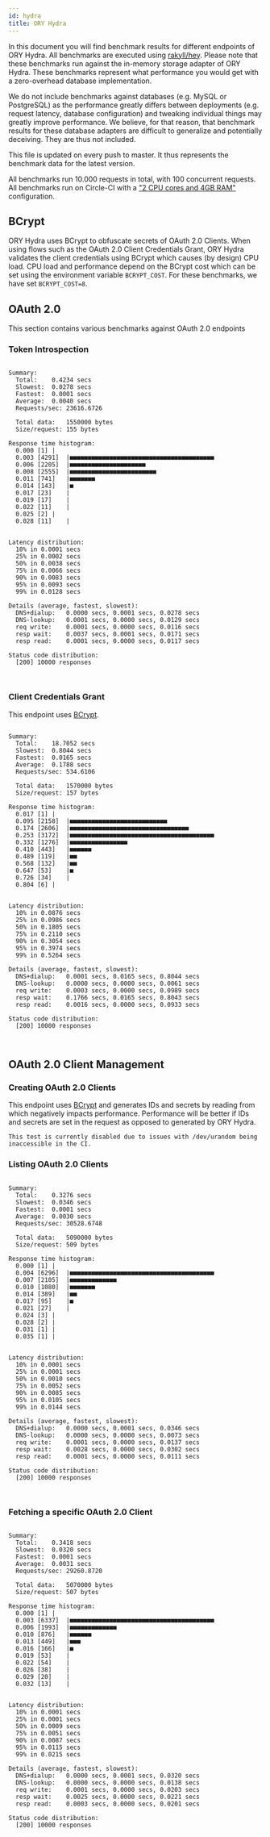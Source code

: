 ```yaml
---
id: hydra
title: ORY Hydra
---
```


In this document you will find benchmark results for different endpoints of ORY Hydra. All benchmarks are executed
using [rakyll/hey](https://github.com/rakyll/hey). Please note that these benchmarks run against the in-memory storage
adapter of ORY Hydra. These benchmarks represent what performance you would get with a zero-overhead database implementation.

We do not include benchmarks against databases (e.g. MySQL or PostgreSQL) as the performance greatly differs between
deployments (e.g. request latency, database configuration) and tweaking individual things may greatly improve performance.
We believe, for that reason, that benchmark results for these database adapters are difficult to generalize and potentially
deceiving. They are thus not included.

This file is updated on every push to master. It thus represents the benchmark data for the latest version.

All benchmarks run 10.000 requests in total, with 100 concurrent requests. All benchmarks run on Circle-CI with a
["2 CPU cores and 4GB RAM"](https://support.circleci.com/hc/en-us/articles/360000489307-Why-do-my-tests-take-longer-to-run-on-CircleCI-than-locally-)
configuration.

## BCrypt

ORY Hydra uses BCrypt to obfuscate secrets of OAuth 2.0 Clients. When using flows such as the OAuth 2.0 Client Credentials
Grant, ORY Hydra validates the client credentials using BCrypt which causes (by design) CPU load. CPU load and performance
depend on the BCrypt cost which can be set using the environment variable `BCRYPT_COST`. For these benchmarks,
we have set `BCRYPT_COST=8`.

## OAuth 2.0

This section contains various benchmarks against OAuth 2.0 endpoints

### Token Introspection

```

Summary:
  Total:	0.4234 secs
  Slowest:	0.0278 secs
  Fastest:	0.0001 secs
  Average:	0.0040 secs
  Requests/sec:	23616.6726
  
  Total data:	1550000 bytes
  Size/request:	155 bytes

Response time histogram:
  0.000 [1]	|
  0.003 [4291]	|■■■■■■■■■■■■■■■■■■■■■■■■■■■■■■■■■■■■■■■■
  0.006 [2205]	|■■■■■■■■■■■■■■■■■■■■■
  0.008 [2555]	|■■■■■■■■■■■■■■■■■■■■■■■■
  0.011 [741]	|■■■■■■■
  0.014 [143]	|■
  0.017 [23]	|
  0.019 [17]	|
  0.022 [11]	|
  0.025 [2]	|
  0.028 [11]	|


Latency distribution:
  10% in 0.0001 secs
  25% in 0.0002 secs
  50% in 0.0038 secs
  75% in 0.0066 secs
  90% in 0.0083 secs
  95% in 0.0093 secs
  99% in 0.0128 secs

Details (average, fastest, slowest):
  DNS+dialup:	0.0000 secs, 0.0001 secs, 0.0278 secs
  DNS-lookup:	0.0001 secs, 0.0000 secs, 0.0129 secs
  req write:	0.0001 secs, 0.0000 secs, 0.0116 secs
  resp wait:	0.0037 secs, 0.0001 secs, 0.0171 secs
  resp read:	0.0001 secs, 0.0000 secs, 0.0117 secs

Status code distribution:
  [200]	10000 responses



```

### Client Credentials Grant

This endpoint uses [BCrypt](#bcrypt).

```

Summary:
  Total:	18.7052 secs
  Slowest:	0.8044 secs
  Fastest:	0.0165 secs
  Average:	0.1788 secs
  Requests/sec:	534.6106
  
  Total data:	1570000 bytes
  Size/request:	157 bytes

Response time histogram:
  0.017 [1]	|
  0.095 [2158]	|■■■■■■■■■■■■■■■■■■■■■■■■■■■
  0.174 [2606]	|■■■■■■■■■■■■■■■■■■■■■■■■■■■■■■■■■
  0.253 [3172]	|■■■■■■■■■■■■■■■■■■■■■■■■■■■■■■■■■■■■■■■■
  0.332 [1276]	|■■■■■■■■■■■■■■■■
  0.410 [443]	|■■■■■■
  0.489 [119]	|■■
  0.568 [132]	|■■
  0.647 [53]	|■
  0.726 [34]	|
  0.804 [6]	|


Latency distribution:
  10% in 0.0876 secs
  25% in 0.0986 secs
  50% in 0.1805 secs
  75% in 0.2110 secs
  90% in 0.3054 secs
  95% in 0.3974 secs
  99% in 0.5264 secs

Details (average, fastest, slowest):
  DNS+dialup:	0.0001 secs, 0.0165 secs, 0.8044 secs
  DNS-lookup:	0.0000 secs, 0.0000 secs, 0.0061 secs
  req write:	0.0003 secs, 0.0000 secs, 0.0989 secs
  resp wait:	0.1766 secs, 0.0165 secs, 0.8043 secs
  resp read:	0.0016 secs, 0.0000 secs, 0.0933 secs

Status code distribution:
  [200]	10000 responses



```

## OAuth 2.0 Client Management

### Creating OAuth 2.0 Clients

This endpoint uses [BCrypt](#bcrypt) and generates IDs and secrets by reading from  which negatively impacts
performance. Performance will be better if IDs and secrets are set in the request as opposed to generated by ORY Hydra.

```
This test is currently disabled due to issues with /dev/urandom being inaccessible in the CI.
```

### Listing OAuth 2.0 Clients

```

Summary:
  Total:	0.3276 secs
  Slowest:	0.0346 secs
  Fastest:	0.0001 secs
  Average:	0.0030 secs
  Requests/sec:	30528.6748
  
  Total data:	5090000 bytes
  Size/request:	509 bytes

Response time histogram:
  0.000 [1]	|
  0.004 [6296]	|■■■■■■■■■■■■■■■■■■■■■■■■■■■■■■■■■■■■■■■■
  0.007 [2105]	|■■■■■■■■■■■■■
  0.010 [1080]	|■■■■■■■
  0.014 [389]	|■■
  0.017 [95]	|■
  0.021 [27]	|
  0.024 [3]	|
  0.028 [2]	|
  0.031 [1]	|
  0.035 [1]	|


Latency distribution:
  10% in 0.0001 secs
  25% in 0.0001 secs
  50% in 0.0010 secs
  75% in 0.0052 secs
  90% in 0.0085 secs
  95% in 0.0105 secs
  99% in 0.0144 secs

Details (average, fastest, slowest):
  DNS+dialup:	0.0000 secs, 0.0001 secs, 0.0346 secs
  DNS-lookup:	0.0000 secs, 0.0000 secs, 0.0073 secs
  req write:	0.0001 secs, 0.0000 secs, 0.0137 secs
  resp wait:	0.0028 secs, 0.0000 secs, 0.0302 secs
  resp read:	0.0001 secs, 0.0000 secs, 0.0111 secs

Status code distribution:
  [200]	10000 responses



```

### Fetching a specific OAuth 2.0 Client

```

Summary:
  Total:	0.3418 secs
  Slowest:	0.0320 secs
  Fastest:	0.0001 secs
  Average:	0.0031 secs
  Requests/sec:	29260.8720
  
  Total data:	5070000 bytes
  Size/request:	507 bytes

Response time histogram:
  0.000 [1]	|
  0.003 [6337]	|■■■■■■■■■■■■■■■■■■■■■■■■■■■■■■■■■■■■■■■■
  0.006 [1993]	|■■■■■■■■■■■■■
  0.010 [876]	|■■■■■■
  0.013 [449]	|■■■
  0.016 [166]	|■
  0.019 [53]	|
  0.022 [54]	|
  0.026 [38]	|
  0.029 [20]	|
  0.032 [13]	|


Latency distribution:
  10% in 0.0001 secs
  25% in 0.0001 secs
  50% in 0.0009 secs
  75% in 0.0051 secs
  90% in 0.0087 secs
  95% in 0.0115 secs
  99% in 0.0215 secs

Details (average, fastest, slowest):
  DNS+dialup:	0.0000 secs, 0.0001 secs, 0.0320 secs
  DNS-lookup:	0.0000 secs, 0.0000 secs, 0.0138 secs
  req write:	0.0001 secs, 0.0000 secs, 0.0203 secs
  resp wait:	0.0025 secs, 0.0000 secs, 0.0221 secs
  resp read:	0.0003 secs, 0.0000 secs, 0.0201 secs

Status code distribution:
  [200]	10000 responses



```
